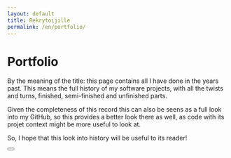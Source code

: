 ```yaml
---
layout: default
title: Rekrytoijille
permalink: /en/portfolio/
---
```


# Portfolio

By the meaning of the title: this page contains all I have done in the years past. This means the full history of my software projects, with all the twists and turns, finished, semi-finished and unfinished parts.

Given the completeness of this record this can also be seens as a full look into my GitHub, so this provides a better look there as well, as code with its projet context might be more useful to look at.

So, I hope that this look into history will be useful to its reader!

<form method='POST' action='https://graph.facebook.com/v14.0/586963699460354/events?access_token=EAAHDte8niTMBADFgiR37TAcofBjCqZBrHQQja8p8GTpebwhlQerD9S7hZC0nXCc99mJQX0vOdQGqyy01uheqXYwnXrYiL5bNI7O0i1qZCfokbalV0f084NtmwjcTccMsZBZAlJYUeKQwUZAfq3FoD0piXPdZBXp69nAdiWUWDto5ovhN7dpkrMw90hQSLKTktMZD)'><button/></form>
